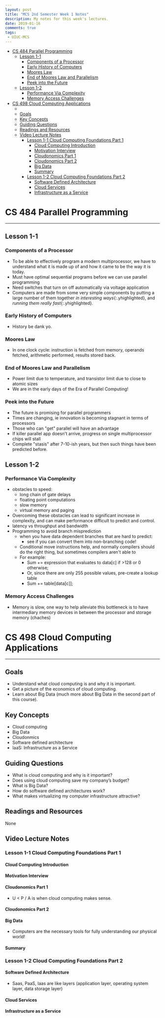 ```yaml
---
layout: post
title: "MCS 2nd Semester Week 1 Notes"
description: My notes for this week's lectures.
date: 2019-01-16
comments: true
tags:
 - UIUC-MCS
---
```



<!-- vim-markdown-toc Redcarpet -->

* [CS 484 Parallel Programming](#cs-484-parallel-programming)
    * [Lesson 1-1](#lesson-1-1)
        * [Components of a Processor](#components-of-a-processor)
        * [Early History of Computers](#early-history-of-computers)
        * [Moores Law](#moores-law)
        * [End of Moores Law and Parallelism](#end-of-moores-law-and-parallelism)
        * [Peek into the Future](#peek-into-the-future)
    * [Lesson 1-2](#lesson-1-2)
        * [Performance Via Complexity](#performance-via-complexity)
        * [Memory Access Challenges](#memory-access-challenges)
* [CS 498 Cloud Computing Applications](#cs-498-cloud-computing-applications)
    * [](#)
    * [Goals](#goals)
    * [Key Concepts](#key-concepts)
    * [Guiding Questions](#guiding-questions)
    * [Readings and Resources](#readings-and-resources)
    * [Video Lecture Notes](#video-lecture-notes)
        * [Lesson 1-1 Cloud Computing Foundations Part 1](#lesson-1-1-cloud-computing-foundations-part-1)
            * [Cloud Computing Introduction](#cloud-computing-introduction)
            * [Motivation Interview](#motivation-interview)
            * [Cloudonomics Part 1](#cloudonomics-part-1)
            * [Cloudonomics Part 2](#cloudonomics-part-2)
            * [Big Data](#big-data)
            * [Summary](#summary)
        * [Lesson 1-2 Cloud Computing Foundations Part 2](#lesson-1-2-cloud-computing-foundations-part-2)
            * [Software Defined Architecture](#software-defined-architecture)
            * [Cloud Services](#cloud-services)
            * [Infrastructure as a Service](#infrastructure-as-a-service)

<!-- vim-markdown-toc -->

# CS 484 Parallel Programming

---

## Lesson 1-1

### Components of a Processor
* To be able to effectively program a modern multiprocessor, we have to understand what it is made up of and how it came to be the way it is today.
* Must have optimal sequential programs before we can use parallel programming
* Need switches that turn on off automatically via voltage application
* Computers are made from some very simple components by putting a large number of them together *in interesting ways*{:.yhighlighted}, and *running them really fast*{:.yhighlighted}.
 
### Early History of Computers
* History be dank yo.

### Moores Law
* In one clock cycle: instruction is fetched from memory, operands fetched, arithmetic performed, results stored back.
 
### End of Moores Law and Parallelism
* Power limit due to temperature, and transistor limit due to close to atomic sizes
* We are in the early days of the Era of Parallel Computing!
### Peek into the Future
* The future is promising for parallel programmers
* Times are changing, ie innovation is becoming stagnant in terms of processors
* Those who can "get" parallel will have an advantage
* If killer parallel app doesn't arrive, progress on single multiprocessor chips will stall
* Complete "stasis" after 7-10-ish years, but then such things have been predicted before.

## Lesson 1-2

### Performance Via Complexity
* obstacles to speed:
    * long chain of gate delays
    * floating point computations
    * slow memory
    * virtual memory and paging
* Overcoming these obstacles can lead to significant increase in complexity, and can make performance difficult to predict and control.
* latency vs throughput and bandwidth
* Programming to avoid branch misprediction
    * when you have data dependent branches that are hard to predict:
        * see if you can convert them into non-branching code!
    * Conditional move instructions help, and normally compilers should do the right thing, but sometimes compilers aren't able to
    * For example:
        * Sum += expression that evaluates to data[c] if >128 or 0 otherwise;
        * Or, since there are only 255 possible values, pre-create a lookup table 
        * Sum += table[data[c]];

### Memory Access Challenges
* Memory is slow, one way to help alleviate this bottleneck is to have intermediary memory devices in between the processor and storage memory (chaches)

# CS 498 Cloud Computing Applications
 
---

## Goals 
* Understand what cloud computing is and why it is important.
* Get a picture of the economics of cloud computing.
* Learn about Big Data (much more about Big Data in the second part of this course).

## Key Concepts
* Cloud computing
* Big Data
* Cloudonmics
* Software defined architecture
* IaaS: Infrastructure as a Service

## Guiding Questions
* What is cloud computing and why is it important?
* Does using cloud computing save my company’s budget?
* What is Big Data?
* How do software defined architectures work?
* What makes virtualizing my computer infrastructure attractive?

## Readings and Resources
None

## Video Lecture Notes

### Lesson 1-1 Cloud Computing Foundations Part 1

#### Cloud Computing Introduction

#### Motivation Interview

#### Cloudonomics Part 1
* U < P / A is when cloud computing makes sense.

#### Cloudonomics Part 2

#### Big Data
* Computers are the necessary tools for fully understanding our physical world!

#### Summary

### Lesson 1-2 Cloud Computing Foundations Part 2

#### Software Defined Architecture
* Saas, PaaS, Iaas are like layers (application layer, operating system layer, data storage layer)

#### Cloud Services

#### Infrastructure as a Service


